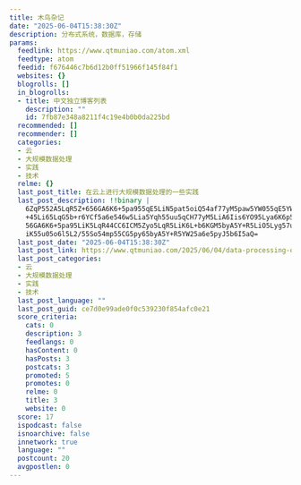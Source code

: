 ```yaml
---
title: 木鸟杂记
date: "2025-06-04T15:38:30Z"
description: 分布式系统，数据库，存储
params:
  feedlink: https://www.qtmuniao.com/atom.xml
  feedtype: atom
  feedid: f676446c7b6d12b0ff51966f145f84f1
  websites: {}
  blogrolls: []
  in_blogrolls:
  - title: 中文独立博客列表
    description: ""
    id: 7fb87e348a8211f4c19e4b0b0da225bd
  recommended: []
  recommender: []
  categories:
  - 云
  - 大规模数据处理
  - 实践
  - 技术
  relme: {}
  last_post_title: 在云上进行大规模数据处理的一些实践
  last_post_description: !!binary |
    6ZqP552A5LqR5Z+656GA6K6+5pa955qE5LiN5pat5oiQ54af77yM5paw5YW055qE5YWs5Y
    +45Li65LqG5b+r6YCf5a6e546w5Lia5Yqh55uu5qCH77yM5LiA6Iis6YO95Lya6K6p5Z+6
    56GA6K6+5pa95LiK5LqR44CC6ICM5Zyo5LqR5LiK6L+b6KGM5byA5Y+R5LiO5Lyg57uf5L
    iK55u05o6l5L2/55So54mp55CG5py65byA5Y+R5YW25a6e5pyJ5b6I5aQ=
  last_post_date: "2025-06-04T15:38:30Z"
  last_post_link: https://www.qtmuniao.com/2025/06/04/data-processing-on-cloud/
  last_post_categories:
  - 云
  - 大规模数据处理
  - 实践
  - 技术
  last_post_language: ""
  last_post_guid: ce7d0e99ade0f0c539230f854afc0e21
  score_criteria:
    cats: 0
    description: 3
    feedlangs: 0
    hasContent: 0
    hasPosts: 3
    postcats: 3
    promoted: 5
    promotes: 0
    relme: 0
    title: 3
    website: 0
  score: 17
  ispodcast: false
  isnoarchive: false
  innetwork: true
  language: ""
  postcount: 20
  avgpostlen: 0
---
```

